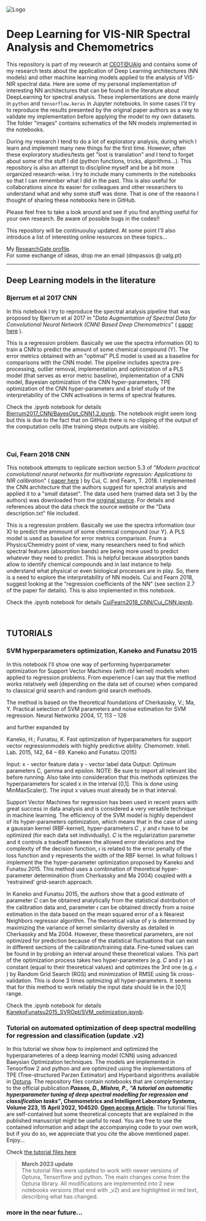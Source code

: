 ![Logo](https://github.com/dario-passos/DeepLearning_for_VIS-NIR_Spectra/blob/master/images/github_card.png)

# <b>Deep Learning for VIS-NIR Spectral Analysis and Chemometrics</b>
This repository is part of my research at [CEOT@UAlg](https://www.ceot.ualg.pt/research-groups/sensing-and-biology]) and 
contains some of my research tests about the application of 
Deep Learning architectures (NN models) and other machine learning models applied to the analysis of VIS-NIR spectral data. 
Here are some of my personal implementation of interesting NN architectures that can be found in the literature about 
DeepLearning for spectral analysis. These implementations are done mainly in <code>python</code> and <code>tensorflow.keras</code> in Jupyter notebooks. In some cases I'll try to reproduce the results presented by the original paper authors as 
a way to validate my implementation before applying the model to my own datasets. The folder "images" contains schematics of the NN models implemented in the notebooks. 

During my research I tend to do a lot of exploratory analysis, during which I learn and implement many new things 
for the first time. However, often these exploratory studies/tests get "lost is translation" and I tend to forget 
about some of the stuff I did (python functions, tricks, algorithms...). This repository is also an attempt to discipline 
myself and be a bit more organized research-wise. I try to include many comments in the notebooks so that I can remember what 
I did in the past. This is also useful for collaborations since its easier for colleagues and other researchers to 
understand what and why some stuff was done. That is one of the reasons I thought of sharing these notebooks here in GitHub. 

Please feel free to take a look around and see if you find anything useful for your own research. Be aware of possible 
bugs in the codes!! 

This repository will be continuoulsy updated. At some point I'll also introduce a list of interesting online resources on these topics...


My [ResearchGate profile](https://www.researchgate.net/profile/Dario_Passos).<br>
For some exchange of ideas, drop me an email (dmpassos @ ualg.pt)<br>

<hr>

## Deep Learning models in the literature
### Bjerrum et al 2017 CNN

In this notebook I try to reproduce the spectral analysis pipeline that was proposed by Bjerrum et al 2017 in "*Data Augmentation of Spectral Data for Convolutional Neural Network (CNN) Based Deep Chemometrics*" ( [paper here](https://arxiv.org/abs/1710.01927) ). 

This is a regression problem. Basically we use the spectra information (X) to train a CNN to predict the amount of 
some chemical compound (Y). The error metrics obtained with an "optimal" PLS model is used as a baseline for comparisons with the 
CNN model. The pipeline includes spectra pre-processing, outlier removal, implementation and optimization of a PLS model 
(that serves as error metric baseline), implementation of a CNN model, Bayesian optimization of the CNN hyper-parameters, 
TPE optimization of the CNN hyper-parameters and a brief study of the interpretability of the CNN activations in terms
of spectral features.

Check the .ipynb notebook for details [Bjerrum2017_CNN/BayesOpt_CNN1.2.ipynb](/notebooks/Bjerrum2017_CNN/BayesOpt_CNN1.2.ipynb).
The notebook might seem long but this is due to the fact that on GitHub there is no clipping of the output of the computation
cells (the training steps outputs are visible).


<br>

### Cui, Fearn 2018 CNN

This notebook attempts to replicate section section 5.3 of "*Modern practical convolutional neural networks for multivariate regression: Applications to NIR calibration*" ( [paper here](https://www.sciencedirect.com/science/article/pii/S0169743918301382?via%3Dihub) ) by Cui, C. and Fearn, T. 2018. 
I implemented the CNN architecture that the authors suggest for spectral analysis and applied it to a "small dataset". The data used here (named data set 3 by the authors) was downloaded from the [original source](http://www.models.kvl.dk/wheat_kernels). For details and references about the data check the source website or the "Data description.txt" file included.

This is a regression problem. Basically we use the spectra information (our X) to predict the ammount of some chemical compound (our Y). A PLS model is used as baseline for error metrics comparison. 
From a Physics/Chemistry point of view, many researchers need to find which spectral features (absorption bands) are being more used to predict whatever they need to predict. This is helpful because absorption bands allow to identify chemical compounds and in last instance to help understand what physical or even biological processes are in play. So, there is a need to explore the interpretability of NN models. Cui and Fearn 2018, suggest looking at the "regression coefficients of the NN" (see section 2.7 of the paper for details). This is also implemented in this notebook.

Check the .ipynb notebook for details [CuiFearn2018_CNN/Cui_CNN.ipynb](/notebooks/CuiFearn2018_CNN/Cui_CNN.ipynb).

<br>

## TUTORIALS
### SVM hyperparameters optimization, Kaneko and Funatsu 2015

In this notebook I'll show one way of performing hyperparameter optimization for Support Vector Machines (with rbf kernel) models when applied to regression problems. From experience I can say that the method works relatively well (depending on the data set of course) when compared to classical grid search and random grid search methods.

The method is based on the theoretical foundations of
Cherkassky, V.; Ma, Y. Practical selection of SVM parameters and noise estimation for SVM regression. Neural Networks 2004, 17, 113 – 126

and further expanded by

Kaneko, H.; Funatsu, K. Fast optimization of hyperparameters for support vector regressionmodels with highly predictive ability. Chemometr. Intell. Lab. 2015, 142, 64 – 69. Kaneko and Funatsu (2015)

Input: x - vector feature data y - vector label data Output: Optimum parameters C, gamma and epsilon. NOTE: Be sure to import all relevant libs before running. Also take into consideration that this methods optimizes the hyperparameters for scaled x in the interval [0,1]. This is done using MinMaxScaler(). The input x values must already be in that interval.

Support Vector Machines for regression has been used in recent years with great success in data analysis and is considered a very versatile technique in machine learning. The efficiency of the SVM model is highly dependent of its hyper-parameters optimization, which means that in the case of using a gaussian kernel (RBF-kernel), hyper-parameters  𝐶 ,  𝛾  and  𝜖  have to be optimized (for each data set individually).  𝐶  is the regularization parameter and it controls a tradeoff between the allowed error deviations and the complexity of the decision function,  𝜖  is related to the error penalty of the loss function and  𝛾  represents the width of the RBF kernel. In what follows I implement the the hyper-parameter optimization proposed by Kaneko and Funatsu 2015. This method uses a combination of theoretical hyper-parameter determination (from Cherkassky and Ma 2004) coupled with a ’restrained’ grid-search approach.

In Kaneko and Funatsu 2015, the authors show that a good estimate of parameter  𝐶  can be obtained analytically from the statistical distribution of the calibration data and, parameter  𝜖  can be obtained directly from a noise estimation in the data based on the mean squared error of a k Nearest Neighbors regressor algorithm. The theoretical value of  𝛾  is determined by maximizing the variance of kernel similarity diversity as detailed in Cherkassky and Ma 2004. However, these theoretical parameters, are not optimized for prediction because of the statistical fluctuations that can exist in different sections of the calibration/training data. Fine-tuned values can be found in by probing an interval around these theoretical values. This part of the optimization process takes two hyper-parameters (e.g.  𝐶  and  𝛾 ) as constant (equal to their theoretical values) and optimizes the 3rd one (e.g.  𝜖 ) by Random Grid Search (RGS) and minimization of RMSE using 5k cross-validation. This is done 3 times optimizing all hyper-parameters. It seems that for this method to work reliably the input data should lie in the [0,1] range.

Check the .ipynb notebook for details [KanekoFunatsu2015_SVROpt/SVM_optimization.ipynb](/notebooks/KanekoFunatsu2015_SVROpt/SVM_optimization.ipynb).

### Tutorial on automated optimization of deep spectral modelling for regression and classification (update .v2)
In this tutorial we show how to implement and optimized the hyperparameteres of a deep learning model (CNN) using advanced Baeysian Optimization techniques. The models are implemented in Tensorflow 2 and python and are optimized using the implementations of TPE (Tree-structured Parzen Estimator) and Hyperband algorithms available in [Optuna](https://optuna.org/). The repository files contain notebooks that are complementary to the official publication <b>*Passos, D., Mishra, P., "A tutorial on automatic hyperparameter tuning of deep spectral modelling for regression and classification tasks"*, Chemometrics and Intelligent Laboratory Systems, Volume 223, 15 April 2022, 104520. [Open access Article](https://doi.org/10.1016/j.chemolab.2022.104520).</b> The tutorial files are self-contained but some theoretical concepts that are explained in the published manuscript might be useful to read. You are free to use the contained information and adapt the accompanying code to your own work, but if you do so, we appreciate that you cite the above mentioned paper. Enjoy...

Check [the tutorial files here](https://github.com/dario-passos/DeepLearning_for_VIS-NIR_Spectra/tree/master/notebooks/Tutorial_on_DL_optimization)


> __March 2023 update__  
The tutorial files were updated to work with newer versions of Optuna, Tensorflow and python. The main changes come from the Optuna library. All modifications are implemented into 2 new notebooks versions (that end with _v2) and are highlighted in red text, describing what has changed.


### more in the near future...
